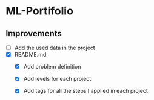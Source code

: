 # ML-Portifolio

## Improvements
- [ ] Add the used data in the project
- [x] README.md
  - [x] Add problem definition
  - [x] Add levels for each project
  - [x] Add tags for all the steps I applied in each project
  
  

